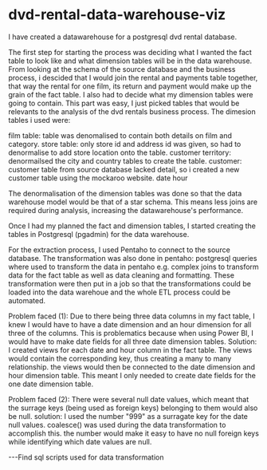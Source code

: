 # dvd-rental-data-warehouse-viz
I have created a datawarehouse for a postgresql dvd rental database. 

The first step for starting the process was deciding what I wanted the fact table to look like and what dimension tables will be in 
the data warehouse. 
From looking at the schema of the source database and the business process, i descided that I would join the rental and payments table together,
that way the rental for one film, its return and payment would make up the grain of the fact table. 
I also had to decide what my dimension tables were going to contain. This part was easy, I just picked tables that would be relevants to the analysis 
of the dvd rentals business process. The dimesion tables i used were:



film table: table was denomalised to contain both details on film and category.
store table: only store id and address id was given, so had to denormalise to add store location onto the table.
customer territory: denormailsed the city and country tables to create the table.
customer: customer table from source database lacked detail, so i created a new customer table using the mockaroo website.
date
hour



The denormalisation of the dimension tables was done so that the data warehouse model would be that of a star schema. This means less joins are required 
during analysis, increasing the datawarehouse's performance.



Once I had my planned the fact and dimension tables, I started creating the tables in Postgresql (pgadmin) for the data warehouse.



For the extraction process, I used Pentaho to connect to the source database. The transformation was also done in pentaho: postgresql queries where used to transform the data in pentaho e.g. complex joins to transform data for the fact table as well as data cleaning and formatting. 
These transformation were then put in a job so that the transformations could be loaded into the data warehoue and the whole ETL process could be automated. 



Problem faced (1):
Due to there being three data columns in my fact table, I knew I would have to have a date dimension and an hour dimension for all three of the columns.
This is problematics because when using Power BI, I would have to make date fields for all three date dimension tables.
Solution:
I created views for each date and hour column in the fact table. The views would contain the corresponding key, thus creating a many to many relationship. 
the views would then be connected to the date dimension and hour dimension table. This meant I only needed to create date fields for the one date dimension 
table. 



Problem faced (2):
There were several null date values, which meant that the surrage keys (being used as foreign keys) belonging to them would also be null.
solution:
I used the number "999" as a surragate key for the date null values. coalesce() was used during the data transformation to accomplish this.
the number would make it easy to have no null foreign keys while identifying which date values are null.



---Find sql scripts used for data transformation







